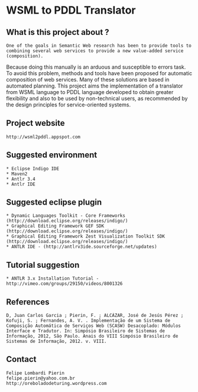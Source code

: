# WSML to PDDL Translator

## What is this project about ?

	One of the goals in Semantic Web research has been to provide tools to combining several web services to provide a new value-added service (composition). 
Because doing this manually is an arduous and susceptible to errors task. To avoid this problem, methods and tools have been proposed for automatic composition of web services. 
Many of these solutions are based in automated planning. This project aims the implementation of a translator from WSML language to PDDL language developed to obtain greater flexibility 
and also to be used by non-technical users, as recommended by the design principles for service-oriented systems.

## Project website

	http://wsml2pddl.appspot.com

## Suggested environment

	* Eclipse Indigo IDE
	* Maven2
	* Antlr 3.4
	* Antlr IDE

## Suggested eclipse plugin

	* Dynamic Languages Toolkit - Core Frameworks (http://download.eclipse.org/releases/indigo/)
	* Graphical Editing Framework GEF SDK (http://download.eclipse.org/releases/indigo/)
	* Graphical Editing Framework Zest Visualization Toolkit SDK (http://download.eclipse.org/releases/indigo/)
	* ANTLR IDE - (http://antlrv3ide.sourceforge.net/updates)

## Tutorial suggestion

	* ANTLR 3.x Installation Tutorial - http://vimeo.com/groups/29150/videos/8001326

## References

	D, Juan Carlos Garcia ; Pierin, F. ; ALCÁZAR, José de Jesús Pérez ; Kofuji, S. ; Fernandes, A. V. . Implementação de um Sistema de Composição Automática de Serviços Web (SCASW) Desacoplado: Módulos Interface e Tradutor. In: Simpósio Brasileiro de Sistemas de Informação, 2012, São Paulo. Anais do VIII Simpósio Brasileiro de Sistemas de Informação, 2012. v. VIII.
	
## Contact

	Felipe Lombardi Pierin
	felipe.pierin@yahoo.com.br
	http://oreboladodeturing.wordpress.com